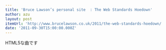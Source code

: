 ```yaml
---
title: 'Bruce Lawson’s personal site  : The Web Standards Hoedown'
author: azu
layout: post
itemUrl: 'http://www.brucelawson.co.uk/2011/the-web-standards-hoedown/'
date: '2011-09-30T15:00:00.000Z'
---
```

HTML5な曲です
